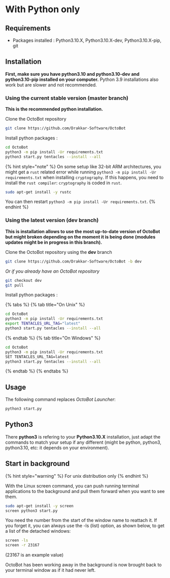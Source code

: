 With Python only
================

Requirements
------------

-   Packages installed : Python3.10.X, Python3.10.X-dev, Python3.10.X-pip, git

Installation
------------

**First, make sure you have python3.10 and python3.10-dev and python3.10-pip installed on your computer.** Python 3.9 installations also work but are slower and not recommended.

### Using the current stable version (master branch)

**This is the recommended python installation.**

Clone the OctoBot repository

``` bash
git clone https://github.com/Drakkar-Software/OctoBot
```

Install python packages :

``` bash
cd OctoBot
python3 -m pip install -Ur requirements.txt
python3 start.py tentacles --install --all
```


{% hint style="note" %}
On some setup like 32-bit ARM architectures, you might get a `rust` related error while running `python3 -m pip install -Ur requirements.txt` when installing `cryptography`.
If this happens, you need to install the `rust compiler`: `cryptography` is coded in `rust`.

``` bash
sudo apt-get install -y rustc
```

You can then restart `python3 -m pip install -Ur requirements.txt`.
{% endhint %}

### Using the latest version (dev branch)

**This is installation allows to use the most up-to-date version of OctoBot but might broken depending on the moment it is being done (modules updates might be in progress in this branch).**

Clone the OctoBot repository using the **dev** branch

``` bash
git clone https://github.com/Drakkar-Software/OctoBot -b dev
```

*Or if you already have an OctoBot repository*

``` bash
git checkout dev
git pull
```

Install python packages :

{% tabs %}
{% tab title="On Unix" %}
``` bash
cd OctoBot
python3 -m pip install -Ur requirements.txt
export TENTACLES_URL_TAG="latest"
python3 start.py tentacles --install --all
```
{% endtab %}
{% tab title="On Windows" %}
``` bash
cd OctoBot
python3 -m pip install -Ur requirements.txt
SET TENTACLES_URL_TAG=latest
python3 start.py tentacles --install --all
```
{% endtab %}
{% endtabs %}

Usage
-----

The following command replaces *OctoBot Launcher*:

``` bash
python3 start.py
```

Python3
-------

There **python3** is refering to your **Python3.10.X** installation, just adapt the commands to match your setup if any different (might be python, python3, python3.10, etc: it depends on your environment).

Start in background
-------------------

{% hint style="warning" %}
For unix distribution only
{% endhint %}

With the Linux screen command, you can push running terminal applications to the background and pull them forward when you want to see them.

``` bash
sudo apt-get install -y screen
screen python3 start.py
```

You need the number from the start of the window name to reattach it. If you forget it, you can always use the -ls (list) option, as shown below, to get a list of the detached windows:

``` bash
screen -ls
screen -r 23167
```

(23167 is an example value)

OctoBot has been working away in the background is now brought back to your terminal window as if it had never left.
